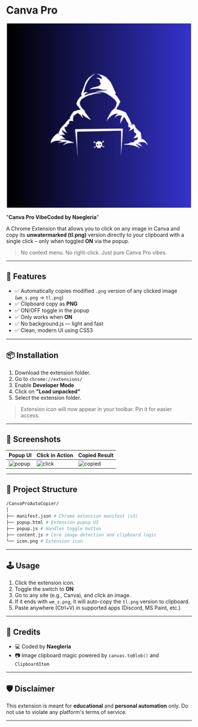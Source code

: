 # Canva Pro
<p align="center">
  <img src="logo1.png" alt="Logo" width="500">
</p>

"**Canva Pro VibeCoded by Naegleria**"

A Chrome Extension that allows you to click on any image in Canva and copy its **unwatermarked (tl.png)** version directly to your clipboard with a single click – only when toggled **ON** via the popup.

> No context menu. No right-click. Just pure Canva Pro vibes.

---

## 🚀 Features

- ✅ Automatically copies modified `.png` version of any clicked image (`wm_s.png` → `tl.png`)
- ✅ Clipboard copy as **PNG**
- ✅ ON/OFF toggle in the popup
- ✅ Only works when **ON**
- ✅ No background.js — light and fast
- ✅ Clean, modern UI using CSS3

---

## 📦 Installation

1. Download the extension folder.
2. Go to `chrome://extensions/`
3. Enable **Developer Mode**
4. Click on **"Load unpacked"**
5. Select the extension folder.

> Extension icon will now appear in your toolbar. Pin it for easier access.

---

## 📸 Screenshots

| Popup UI | Click in Action | Copied Result |
|----------|------------------|----------------|
| ![popup](https://i.imgur.com/v3DE0dr.png) | ![click](https://i.imgur.com/4jAqfnm.png) | ![copied](https://i.imgur.com/J3HYF3Q.png) |

---

## 🔧 Project Structure
```bash
/CanvaProAutoCopier/
│
├── manifest.json # Chrome extension manifest (v3)
├── popup.html # Extension popup UI
├── popup.js # Handles toggle button
├── content.js # Core image detection and clipboard logic
└── icon.png # Extension icon
```

---

## 🕹️ Usage

1. Click the extension icon.
2. Toggle the switch to **ON**
3. Go to any site (e.g., Canva), and click an image.
4. If it ends with `wm_s.png`, it will auto-copy the `tl.png` version to clipboard.
5. Paste anywhere (Ctrl+V) in supported apps (Discord, MS Paint, etc.)

---

## 🙏 Credits

- 💻 Coded by **Naegleria**
- 📷 Image clipboard magic powered by `canvas.toBlob()` and `ClipboardItem`

---

## 🛡️ Disclaimer

This extension is meant for **educational** and **personal automation** only. Do not use to violate any platform's terms of service.

---

